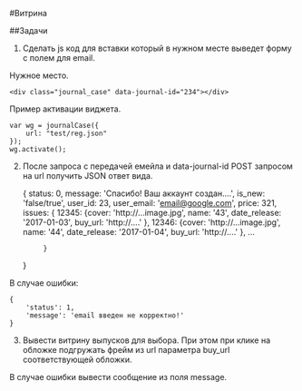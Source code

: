 #Витрина

##Задачи

1. Сделать js код для вставки который в нужном месте выведет форму с полем для email.

Нужное место. 

    <div class="journal_case" data-journal-id="234"></div>
    
Пример активации виджета.

    var wg = journalCase({
        url: "test/reg.json"
    });
    wg.activate();
    

2. После запроса с передачей емейла и data-journal-id POST запросом на url получить JSON ответ вида.

    {
    status: 0,
    message: 'Спасибо! Ваш аккаунт создан....',
    is_new: 'false/true',
    user_id: 23,
    user_email: 'email@google.com',
    price: 321,
    issues: {
              12345: {cover: 'http://...image.jpg', name: '43', date_release: '2017-01-03', buy_url: 'http://....' },
              12346: {cover: 'http://...image.jpg', name: '44', date_release: '2017-01-04', buy_url: 'http://....' },
              ...
                 
            }
    }
    
В случае ошибки:

    {
        'status': 1, 
        'message': 'email введен не корректно!'
    }

3. Вывести витрину выпусков для выбора. При этом при клике на обложке подгружать фрейм из url параметра buy_url соответствующей обложки.

В случае ошибки вывести сообщение из поля message.
